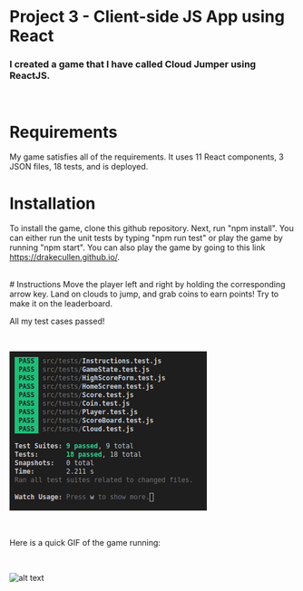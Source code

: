# Project 3 - Client-side JS App using React

### I created a game that I have called Cloud Jumper using ReactJS.

<br/>

# Requirements
My game satisfies all of the requirements. It uses 11 React components, 3 JSON files, 18 tests, and is deployed.
<br/>

# Installation
To install the game, clone this github repository. Next, run "npm install". You can either run the unit tests by typing "npm run test" or play the game by running "npm start". You can also play the game by going to this link https://drakecullen.github.io/.

<br/>
# Instructions
Move the player left and right by holding the corresponding arrow key. Land on clouds to jump, and grab coins to earn points! Try to make it on the leaderboard.

<br/>

All my test cases passed!

<br/>

![alt text](src/imgs/test_cases.png)

<br/>

Here is a quick GIF of the game running:

<br/>

![alt text](src/imgs/gameplay.gif)

